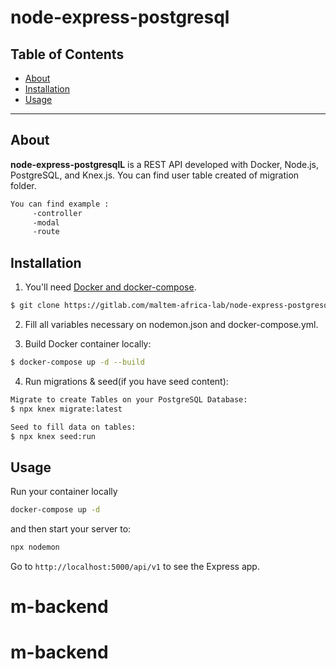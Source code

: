 # node-express-postgresql

## Table of Contents

- [About](#about)
- [Installation](#installation)
- [Usage](#usage)
---

## About

**node-express-postgresqlL** is a REST API developed with Docker, Node.js, PostgreSQL, and Knex.js.
You can find user table created of migration folder.
```bash
You can find example : 
     -controller 
     -modal
     -route
```

## Installation

1. You'll need [Docker and docker-compose][dc].

```bash
$ git clone https://gitlab.com/maltem-africa-lab/node-express-postgresql.git
```
2. Fill all variables necessary on nodemon.json and docker-compose.yml.

3. Build Docker container locally:

```bash
$ docker-compose up -d --build
```

4. Run migrations & seed(if you have seed content):

```bash
Migrate to create Tables on your PostgreSQL Database:
$ npx knex migrate:latest 

Seed to fill data on tables:
$ npx knex seed:run
```

## Usage
Run your container locally
```bash
docker-compose up -d
```
and then start your server to:

```bash
npx nodemon
```

Go to `http://localhost:5000/api/v1` to see the Express app.

[dc]: https://docs.docker.com/compose/
# m-backend
# m-backend
